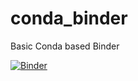 # conda_binder
Basic Conda based Binder

[![Binder](https://mybinder.org/badge_logo.svg)](https://mybinder.org/v2/gh/Lschutter/r_with_python_2024/py39_r40_shiny?urlpath=shiny)
